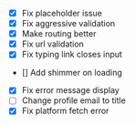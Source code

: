 - [x] Fix placeholder issue
- [x] Fix aggressive validation
- [x] Make routing better
- [x] Fix url validation
- [x] Fix typing link closes input
- [] Add shimmer on loading
- [x] Fix error message display
- [ ] Change profile email to title
- [x] Fix platform fetch error
